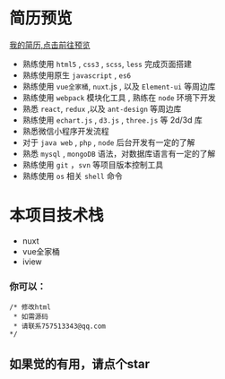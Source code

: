 # 简历预览

[我的简历,点击前往预览](https://HaoChenxin.github.io "前往预览")

* 熟练使用 `html5` , `css3` , `scss`, `less` 完成页面搭建
* 熟练使用原生 `javascript` , `es6`
* 熟练使用 `vue全家桶`, `nuxt`.js , 以及 `Element-ui` 等周边库
* 熟练使用 `webpack` 模块化工具 , 熟练在 `node` 环境下开发
* 熟悉 `react`, `redux` ,以及 `ant-design` 等周边库
* 熟练使用 `echart.js` , `d3.js` , `three.js` 等 2d/3d 库
* 熟悉微信小程序开发流程
* 对于 `java web` , `php` , `node` 后台开发有一定的了解
* 熟悉 `mysql` , `mongoDB` 语法，对数据库语言有一定的了解
* 熟练使用 `git` ，`svn` 等项目版本控制工具
* 熟练使用 `os` 相关 `shell` 命令


# 本项目技术栈
* nuxt
* vue全家桶
* iview


### 你可以：

```
/* 修改html
 * 如需源码
 * 请联系757513343@qq.com
*/

```


## 如果觉的有用，请点个star

